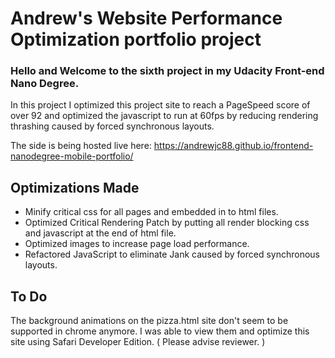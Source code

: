 # Andrew's Website Performance Optimization portfolio project

### Hello and Welcome to the sixth project in my Udacity Front-end Nano Degree.

In this project I optimized this project site to reach a PageSpeed score of over 92 and optimized the javascript to run at 60fps by reducing rendering thrashing caused by forced synchronous layouts.

The side is being hosted live here: https://andrewjc88.github.io/frontend-nanodegree-mobile-portfolio/

## Optimizations Made
* Minify critical css for all pages and embedded in to html files.
* Optimized Critical Rendering Patch by putting all render blocking css and javascript at the end of html file.
* Optimized images to increase page load performance.
* Refactored JavaScript to eliminate Jank caused by forced synchronous layouts.

## To Do
The background animations on the pizza.html site don't seem to be supported in chrome anymore. I was able to view them and optimize this site using Safari Developer Edition. ( Please advise reviewer. )
